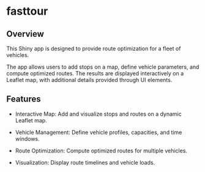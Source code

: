 # fasttour

## Overview

This Shiny app is designed to provide route optimization for a fleet of vehicles.

The app allows users to add stops on a map, define vehicle parameters, and compute optimized routes. The results are displayed interactively on a Leaflet map, with additional details provided through UI elements.

## Features

-   Interactive Map: Add and visualize stops and routes on a dynamic Leaflet map.

-   Vehicle Management: Define vehicle profiles, capacities, and time windows.

-   Route Optimization: Compute optimized routes for multiple vehicles.

-   Visualization: Display route timelines and vehicle loads.
